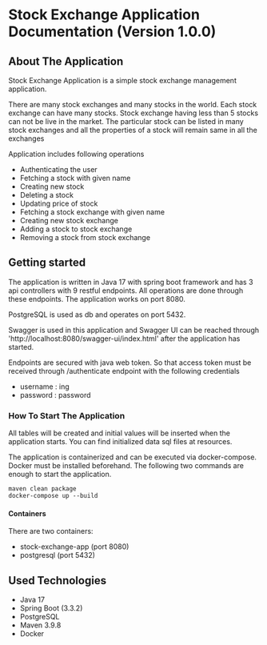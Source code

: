 # Stock Exchange Application Documentation (Version 1.0.0)

## About The Application

Stock Exchange Application is a simple stock exchange management application. 

There are many stock exchanges and many stocks in the world. Each stock exchange can have many stocks. Stock exchange having less than 5 stocks can not be
live in the market. The particular stock can be listed in
many stock exchanges and all the properties of a stock will remain same in all the exchanges

Application includes following operations

* Authenticating the user
* Fetching a stock with given name
* Creating new stock
* Deleting a stock
* Updating price of stock
* Fetching a stock exchange with given name
* Creating new stock exchange
* Adding a stock to stock exchange
* Removing a stock from stock exchange

## Getting started

The application is written in Java 17 with spring boot framework and has 3 api controllers
with 9 restful endpoints. All operations are done through these endpoints. The application works on port 8080.

PostgreSQL is used as db and operates on port 5432.

Swagger is used in this application and Swagger UI can be reached through 'http://localhost:8080/swagger-ui/index.html' after the application has started.

Endpoints are secured with java web token. So that access token must be received through /authenticate endpoint with the following credentials
* username : ing
* password : password

### How To Start The Application

All tables will be created and initial values will be inserted when the application starts. You can find initialized data sql files at resources.

The application is containerized and can be executed via docker-compose. Docker must be installed beforehand. The following two commands are enough to start the application.

```
maven clean package
docker-compose up --build
```

#### Containers
There are two containers:

* stock-exchange-app (port 8080)
* postgresql (port 5432)

## Used Technologies

* Java 17
* Spring Boot (3.3.2)
* PostgreSQL
* Maven 3.9.8
* Docker
